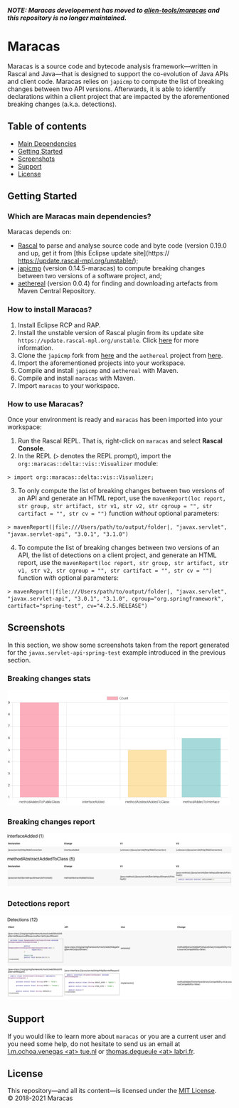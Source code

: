 _**NOTE: Maracas developement has moved to [alien-tools/maracas](https://github.com/alien-tools/maracas) and this repository is no longer maintained.**_

# Maracas

Maracas is a source code and bytecode analysis framework—written in Rascal and Java—that is designed to support the co-evolution of Java APIs and client code. Maracas relies on `japicmp` to compute the list of breaking changes between two API versions. Afterwards, it is able to identify declarations within a client project that are impacted by the aforementioned breaking changes (a.k.a. detections).

## Table of contents
* [Main Dependencies](#main-dependencies)
* [Getting Started](#getting-started)
* [Screenshots](#screenshots)
* [Support](#support)
* [License](#license)


## Getting Started

### Which are Maracas main dependencies?

Maracas depends on:  
  - [Rascal](https://github.com/usethesource/rascal) to parse and analyse source code and byte code (version 0.19.0 and up, get it from [this Eclipse update site](https:// https://update.rascal-mpl.org/unstable/);  
  - [japicmp](https://github.com/tdegueul/japicmp) (version 0.14.5-maracas) to compute breaking changes between two versions of a software project, and;  
  - [aethereal](https://github.com/crossminer/aethereal) (version 0.0.4) for finding and downloading artefacts from Maven Central Repository.


### How to install Maracas?

1. Install Eclipse RCP and RAP.
2. Install the unstable version of Rascal plugin from its update site `https://update.rascal-mpl.org/unstable`. 
Click [here](https://www.rascal-mpl.org/developers/) for more information.
3. Clone the `japicmp` fork from [here](https://github.com/tdegueul/japicmp) and the `aethereal` project from [here](https://github.com/crossminer/aethereal).
4. Import the aforementioned projects into your workspace.
5. Compile and install `japicmp` and `aethereal` with Maven.
6. Compile and install `maracas` with Maven.
7. Import `maracas` to your workspace.

### How to use Maracas?

Once your environment is ready and `maracas` has been imported into your workspace: 

1. Run the Rascal REPL. That is, right-click on `maracas` and select **Rascal Console**. 
2. In the REPL (`>` denotes the REPL prompt), import the `org::maracas::delta::vis::Visualizer` module:
```
> import org::maracas::delta::vis::Visualizer;
```

3. To only compute the list of breaking changes between two versions of an API and generate an HTML report, use the `mavenReport(loc report, str group, str artifact, str v1, str v2,
	str cgroup = "", str cartifact = "", str cv = "")` function *without* optional parameters: 
```
> mavenReport(|file:///Users/path/to/output/folder|, "javax.servlet", "javax.servlet-api", "3.0.1", "3.1.0")
```

4.  To compute the list of breaking changes between two versions of an API, the list of detections on a client project, and generate an HTML report, use the `mavenReport(loc report, str group, str artifact, str v1, str v2, str cgroup = "", str cartifact = "", str cv = "")` function *with* optional parameters: 
```
> mavenReport(|file:///Users/path/to/output/folder|, "javax.servlet", "javax.servlet-api", "3.0.1", "3.1.0", cgroup="org.springframework", cartifact="spring-test", cv="4.2.5.RELEASE")
```

## Screenshots 
In this section, we show some screenshots taken from the report generated for the `javax.servlet-api`-`spring-test` example introduced in the previous section.

### Breaking changes stats

<img src="assets/snapshot1.png" alt="Breaking changes frequency" width="500"/> 

### Breaking changes report

![Breaking changes report](assets/snapshot2.png "Breaking changes report")

### Detections report

![Detections report](assets/snapshot3.png "Detections report")


## Support
If you would like to learn more about `maracas` or you are a current user and you need some help, do not hesitate to send us an email at [l.m.ochoa.venegas \<at> tue.nl](mailto:l.m.ochoa.venegas@tue.nl?subject=[Maracas]%20Support) or [thomas.degueule \<at> labri.fr](mailto:thomas.degueule@labri.fr?subject=[Maracas]%20Support).


## License
This repository—and all its content—is licensed under the [MIT License](https://choosealicense.com/licenses/mit/).  
© 2018-2021 Maracas
